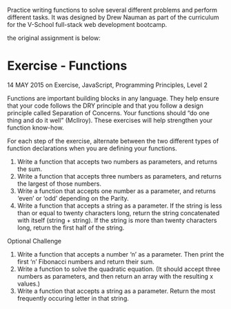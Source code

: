 Practice writing functions to solve several different problems and perform different tasks.
It was designed by Drew Nauman as part of the curriculum for the V-School full-stack web development bootcamp.


the original assignment is below:

# Exercise - Functions
14 MAY 2015 on Exercise, JavaScript, Programming Principles, Level 2

Functions are important building blocks in any language. They help ensure that your code follows the DRY principle and that you follow a design principle called Separation of Concerns. Your functions should “do one thing and do it well” (McIlroy). These exercises will help strengthen your function know-how.

For each step of the exercise, alternate between the two different types of function declarations when you are defining your functions.
1. Write a function that accepts two numbers as parameters, and returns the sum.
2. Write a function that accepts three numbers as parameters, and returns the largest of those numbers.
3. Write a function that accepts one number as a parameter, and returns ‘even’ or ‘odd’ depending on the Parity.
4. Write a function that accepts a string as a parameter. If the string is less than or equal to twenty characters long, return the string concatenated with itself (string + string). If the string is more than twenty characters long, return the first half of the string.

Optional Challenge

1. Write a function that accepts a number ‘n’ as a parameter. Then print the first ‘n’ Fibonacci numbers and return their sum.
2. Write a function to solve the quadratic equation. (It should accept three numbers as parameters, and then return an array with the resulting x values.)
3. Write a function that accepts a string as a parameter. Return the most frequently occuring letter in that string.